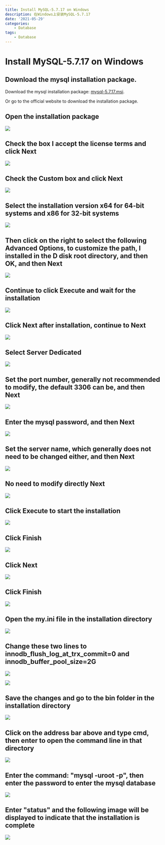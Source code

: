 ```yaml
---
title: Install MySQL-5.7.17 on Windows
description: 在Windows上安装MySQL-5.7.17
date: '2021-05-29'
categories:
    - Database
tags:
    - Database
---
```


# Install MySQL-5.7.17 on Windows

## Download the mysql installation package.

Download the mysql installation package: [mysql-5.7.17.msi](https://download.csdn.net/download/weixin_42718701/19201693).

Or go to the official website to download the installation package.

## Open the installation package

![](https://raw.githubusercontent.com/JavenJin/blog-image/master/content/post/Database/Install%20MySQL-5.7.17%20on%20Windows/install-mysql-5-7-17-1.png)

## Check the box I accept the license terms and click Next

![](https://raw.githubusercontent.com/JavenJin/blog-image/master/content/post/Database/Install%20MySQL-5.7.17%20on%20Windows/install-mysql-5-7-17-2.png)

## Check the Custom box and click Next

![](https://raw.githubusercontent.com/JavenJin/blog-image/master/content/post/Database/Install%20MySQL-5.7.17%20on%20Windows/install-mysql-5-7-17-3.png)

## Select the installation version x64 for 64-bit systems and x86 for 32-bit systems

![](https://raw.githubusercontent.com/JavenJin/blog-image/master/content/post/Database/Install%20MySQL-5.7.17%20on%20Windows/install-mysql-5-7-17-4.png)

## Then click on the right to select the following Advanced Options, to customize the path, I installed in the D disk root directory, and then OK, and then Next

![](https://raw.githubusercontent.com/JavenJin/blog-image/master/content/post/Database/Install%20MySQL-5.7.17%20on%20Windows/install-mysql-5-7-17-5.png)

## Continue to click Execute and wait for the installation

![](https://raw.githubusercontent.com/JavenJin/blog-image/master/content/post/Database/Install%20MySQL-5.7.17%20on%20Windows/install-mysql-5-7-17-6.png)

## Click Next after installation, continue to Next

![](https://raw.githubusercontent.com/JavenJin/blog-image/master/content/post/Database/Install%20MySQL-5.7.17%20on%20Windows/install-mysql-5-7-17-7.png)

## Select Server Dedicated

![](https://raw.githubusercontent.com/JavenJin/blog-image/master/content/post/Database/Install%20MySQL-5.7.17%20on%20Windows/install-mysql-5-7-17-8.png)

## Set the port number, generally not recommended to modify, the default 3306 can be, and then Next

![](https://raw.githubusercontent.com/JavenJin/blog-image/master/content/post/Database/Install%20MySQL-5.7.17%20on%20Windows/install-mysql-5-7-17-9.png)

## Enter the mysql password, and then Next

![](https://raw.githubusercontent.com/JavenJin/blog-image/master/content/post/Database/Install%20MySQL-5.7.17%20on%20Windows/install-mysql-5-7-17-10.png)

## Set the server name, which generally does not need to be changed either, and then Next

![](https://raw.githubusercontent.com/JavenJin/blog-image/master/content/post/Database/Install%20MySQL-5.7.17%20on%20Windows/install-mysql-5-7-17-11.png)

## No need to modify directly Next

![](https://raw.githubusercontent.com/JavenJin/blog-image/master/content/post/Database/Install%20MySQL-5.7.17%20on%20Windows/install-mysql-5-7-17-12.png)

## Click Execute to start the installation

![](https://raw.githubusercontent.com/JavenJin/blog-image/master/content/post/Database/Install%20MySQL-5.7.17%20on%20Windows/install-mysql-5-7-17-13.png)

## Click Finish

![](https://raw.githubusercontent.com/JavenJin/blog-image/master/content/post/Database/Install%20MySQL-5.7.17%20on%20Windows/install-mysql-5-7-17-14.png)

## Click Next

![](https://raw.githubusercontent.com/JavenJin/blog-image/master/content/post/Database/Install%20MySQL-5.7.17%20on%20Windows/install-mysql-5-7-17-15.png)

## Click Finish

![](https://raw.githubusercontent.com/JavenJin/blog-image/master/content/post/Database/Install%20MySQL-5.7.17%20on%20Windows/install-mysql-5-7-17-16.png)

## Open the my.ini file in the installation directory

![](https://raw.githubusercontent.com/JavenJin/blog-image/master/content/post/Database/Install%20MySQL-5.7.17%20on%20Windows/install-mysql-5-7-17-17.png)

## Change these two lines to innodb_flush_log_at_trx_commit=0 and innodb_buffer_pool_size=2G

![](https://raw.githubusercontent.com/JavenJin/blog-image/master/content/post/Database/Install%20MySQL-5.7.17%20on%20Windows/install-mysql-5-7-17-18.png)

![](https://raw.githubusercontent.com/JavenJin/blog-image/master/content/post/Database/Install%20MySQL-5.7.17%20on%20Windows/install-mysql-5-7-17-19.png)

## Save the changes and go to the bin folder in the installation directory

![](https://raw.githubusercontent.com/JavenJin/blog-image/master/content/post/Database/Install%20MySQL-5.7.17%20on%20Windows/install-mysql-5-7-17-20.png)

## Click on the address bar above and type cmd, then enter to open the command line in that directory

![](https://raw.githubusercontent.com/JavenJin/blog-image/master/content/post/Database/Install%20MySQL-5.7.17%20on%20Windows/install-mysql-5-7-17-21.png)

## Enter the command: "mysql -uroot -p", then enter the password to enter the mysql database

![](https://raw.githubusercontent.com/JavenJin/blog-image/master/content/post/Database/Install%20MySQL-5.7.17%20on%20Windows/install-mysql-5-7-17-22.png)

## Enter "status" and the following image will be displayed to indicate that the installation is complete

![](https://raw.githubusercontent.com/JavenJin/blog-image/master/content/post/Database/Install%20MySQL-5.7.17%20on%20Windows/install-mysql-5-7-17-23.png)